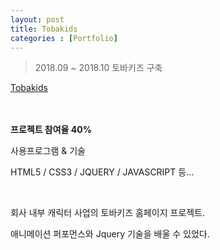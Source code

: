 ```yaml
---
layout: post
title: Tobakids
categories : [Portfolio]
---
```

> 2018.09 ~ 2018.10 토바키즈 구축

[Tobakids](http://tobacomics.com/main.html)
<br>
<br>
<br>
<p><strong>프로젝트 참여율 40%</strong></p>
<p><span>사용프로그램 & 기술</span></p>
<p>HTML5 / CSS3 / JQUERY / JAVASCRIPT 등...</p>
<br>
<p>회사 내부 캐릭터 사업의 토바키즈 홈페이지 프로젝트.</p>
<p>애니메이션 퍼포먼스와 Jquery 기술을 배울 수 있었다.</p>






